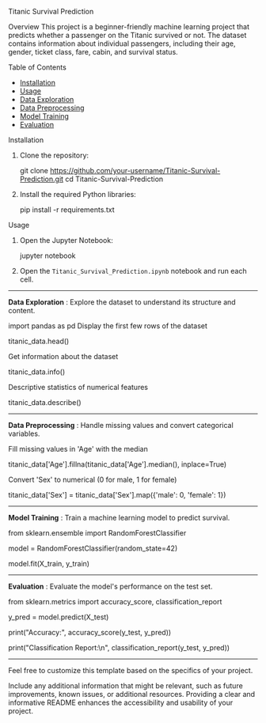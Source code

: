 Titanic Survival Prediction

Overview
This project is a beginner-friendly machine learning project that predicts whether a passenger on the Titanic survived or not. 
The dataset contains information about individual passengers, including their age, gender, ticket class, fare, cabin, and survival status.

Table of Contents
- [Installation](#installation)
- [Usage](#usage)
- [Data Exploration](#data-exploration)
- [Data Preprocessing](#data-preprocessing)
- [Model Training](#model-training)
- [Evaluation](#evaluation)

Installation
1. Clone the repository:
  
   git clone https://github.com/your-username/Titanic-Survival-Prediction.git
   cd Titanic-Survival-Prediction

2. Install the required Python libraries:
   
   pip install -r requirements.txt

Usage
1. Open the Jupyter Notebook:
   
   jupyter notebook
  
3. Open the `Titanic_Survival_Prediction.ipynb` notebook and run each cell.

-----------------------------------------------------------


**Data Exploration** :
Explore the dataset to understand its structure and content.

import pandas as pd
Display the first few rows of the dataset

titanic_data.head()

Get information about the dataset

titanic_data.info()

Descriptive statistics of numerical features

titanic_data.describe()

-----------------------------------------------------------


**Data Preprocessing** :
Handle missing values and convert categorical variables.

Fill missing values in 'Age' with the median

titanic_data['Age'].fillna(titanic_data['Age'].median(), inplace=True)

Convert 'Sex' to numerical (0 for male, 1 for female)

titanic_data['Sex'] = titanic_data['Sex'].map({'male': 0, 'female': 1})

-----------------------------------------------------------

**Model Training** :
Train a machine learning model to predict survival.

from sklearn.ensemble import RandomForestClassifier

model = RandomForestClassifier(random_state=42)

model.fit(X_train, y_train)

-----------------------------------------------------------

**Evaluation** :
Evaluate the model's performance on the test set.

from sklearn.metrics import accuracy_score, classification_report

y_pred = model.predict(X_test)

print("Accuracy:", accuracy_score(y_test, y_pred))

print("Classification Report:\n", classification_report(y_test, y_pred))

-----------------------------------------------------------

Feel free to customize this template based on the specifics of your project.


Include any additional information that might be relevant, such as future improvements, known issues, or additional resources.
Providing a clear and informative README enhances the accessibility and usability of your project.
